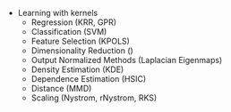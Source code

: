 


* Learning with kernels
  * Regression (KRR, GPR)
  * Classification (SVM)
  * Feature Selection (KPOLS)
  * Dimensionality Reduction ()
  * Output Normalized Methods (Laplacian Eigenmaps)
  * Density Estimation (KDE)
  * Dependence Estimation (HSIC)
  * Distance (MMD)
  * Scaling (Nystrom, rNystrom, RKS)